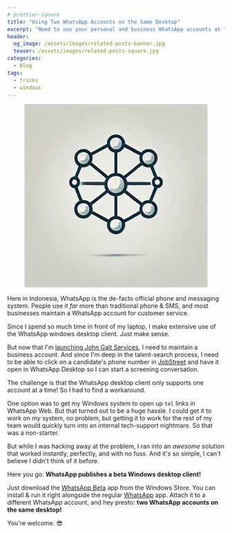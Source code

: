 ```yaml
---
# prettier-ignore
title: "Using Two WhatsApp Accounts on the Same Desktop"
excerpt: "Need to use your personal and business WhatsApp accounts at the same time on the same Windows desktop? Here's how!"
header:
  og_image: /assets/images/related-posts-banner.jpg
  teaser: /assets/images/related-posts-square.jpg
categories:
  - Blog
tags:
  - tricks
  - windows
---
```


<figure class="align-left drop-image">
    <img src="/assets/images/related-posts-square.jpg">
</figure>

Here in Indonesia, WhatsApp is the de-facto official phone and messaging system. People use it _far_ more than traditional phone & SMS, and most businesses maintain a WhatsApp account for customer service.

Since I spend so much time in front of my laptop, I make extensive use of the WhatsApp windows desktop client. Just make sense.

But now that I'm [launching John Galt Services](/betting-on-bali-my-journey-into-the-offshoring-business), I need to maintain a business account. And since I'm deep in the talent-search process, I need to be able to click on a candidate's phone number in [JobStreet](https://id.jobstreet.com/) and have it open in WhatsApp Desktop so I can start a screening conversation.

The challenge is that the WhatsApp desktop client only supports one account at a time! So I had to find a workaround.

One option was to get my Windows system to open up `tel` links in WhatsApp Web. But that turned out to be a huge hassle. I could get it to work on _my_ system, no problem, but getting it to work for the rest of my team would quickly turn into an internal tech-support nightmare. So that was a non-starter.

But while I was hacking away at the problem, I ran into an _awesome_ solution that worked instantly, perfectly, and with no fuss. And it's so simple, I can't believe I didn't think of it before.

Here you go: **WhatsApp publishes a beta Windows desktop client!**

Just download the [WhatsApp Beta](https://apps.microsoft.com/detail/9nbdxk71nk08) app from the Windows Store. You can install & run it right alongside the regular [WhatsApp](https://apps.microsoft.com/detail/9nksqgp7f2nh) app. Attach it to a different WhatsApp account, and hey presto: **two WhatsApp accounts on the same desktop!**

You're welcome. 😎
